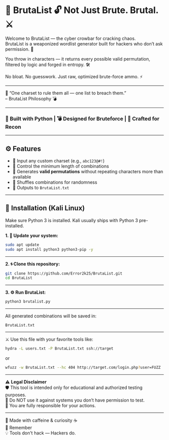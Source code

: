 # 🧠 BrutaList 🔓 Not Just Brute. Brutal. ⚔️  
Welcome to BrutaList — the cyber crowbar for cracking chaos.  
BrutaList is a weaponized wordlist generator built for hackers who don’t ask permission. 🚫  

You throw in characters — it returns every possible valid permutation, filtered by logic and forged in entropy. 🛠️

No bloat. No guesswork. Just raw, optimized brute-force ammo. ⚡

---

🧿 “One charset to rule them all — one list to breach them.”  
– BrutaList Philosophy 💣

---

### 🐍 Built with Python | 💣 Designed for Bruteforce | 🧪 Crafted for Recon

---

## ⚙️ Features

- 🔡 Input any custom charset (e.g., `abc123@#!`)  
- 📏 Control the minimum length of combinations  
- 🔁 Generates **valid permutations** without repeating characters more than available  
- 🎲 Shuffles combinations for randomness  
- 📄 Outputs to `BrutaList.txt`  

---

## 🧰 Installation (Kali Linux)

Make sure Python 3 is installed. Kali usually ships with Python 3 pre-installed.

**1. 🔄 Update your system:**
```bash
sudo apt update
sudo apt install python3 python3-pip -y
```

---

**2. 🌀 Clone this repository:**
```bash
git clone https://github.com/Error2k25/BrutaList.git
cd BrutaList
```

---

**3. ⚙️ Run BrutaList:**
```bash
python3 brutalist.py
```

---

All generated combinations will be saved in:

`BrutaList.txt`

---

⚔️ Use this file with your favorite tools like:

```bash
hydra -L users.txt -P BrutaList.txt ssh://target
```
or
```bash
wfuzz -w BrutaList.txt --hc 404 http://target.com/login.php?user=FUZZ
```

---

⚠️ **Legal Disclaimer**  
🛡️ This tool is intended only for educational and authorized testing purposes.  
🚫 Do NOT use it against systems you don’t have permission to test.  
🧷 You are fully responsible for your actions.

---

🧠 Made with caffeine & curiosity ☕  
🔑 Remember  
💡 Tools don't hack — Hackers do.